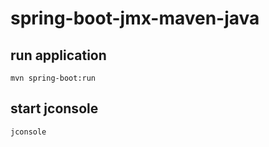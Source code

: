 # spring-boot-jmx-maven-java
## run application
```shell
mvn spring-boot:run
```
## start jconsole
```shell
jconsole
```